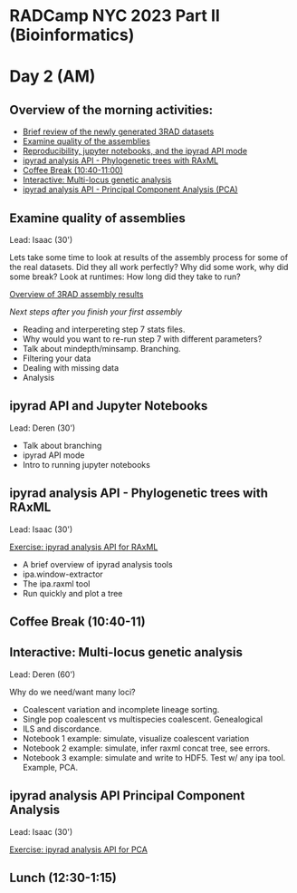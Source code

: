 # RADCamp NYC 2023 Part II (Bioinformatics)
# Day 2 (AM)

## Overview of the morning activities:
* [Brief review of the newly generated 3RAD datasets](#overview-of-new-datasets)
* [Examine quality of the assemblies](#examine-quality-of-assemblies)
* [Reproducibility, jupyter notebooks, and the ipyrad API mode](#ipyrad-api-and-jupyter-notebooks)
* [ipyrad analysis API - Phylogenetic trees with RAxML](#ipyrad-analysis-api-phylogenetic-trees-with-raxml)
* [Coffee Break (10:40-11:00)](#coffee-break)
* [Interactive: Multi-locus genetic analysis](#Interactive-multi-locus-genetic-analysis)
* [ipyrad analysis API - Principal Component Analysis (PCA)](#ipyrad-analysis-api-principal-component-analysis)

## Examine quality of assemblies
Lead: Isaac (30')

Lets take some time to look at results of the assembly process for some of the
real datasets. Did they all work perfectly? Why did some work, why did some
break? Look at runtimes: How long did they take to run?

[Overview of 3RAD assembly results](PartII-Groups-Results.md)

*Next steps after you finish your first assembly*

* Reading and interpereting step 7 stats files. 
* Why would you want to re-run step 7 with different parameters?
* Talk about mindepth/minsamp. Branching.
* Filtering your data
* Dealing with missing data
* Analysis

## ipyrad API and Jupyter Notebooks
Lead: Deren (30')

* Talk about branching
* ipyrad API mode
* Intro to running jupyter notebooks

## ipyrad analysis API - Phylogenetic trees with RAxML
Lead: Isaac (30')

[Exercise: ipyrad analysis API for RAxML](RAxML_API.md)
* A brief overview of ipyrad analysis tools
* ipa.window-extractor
* The ipa.raxml tool
* Run quickly and plot a tree

## Coffee Break (10:40-11)

## Interactive: Multi-locus genetic analysis
Lead: Deren (60')

Why do we need/want many loci?
* Coalescent variation and incomplete lineage sorting.
* Single pop coalescent vs multispecies coalescent. Genealogical 
* ILS and discordance.
* Notebook 1 example: simulate, visualize coalescent variation
* Notebook 2 example: simulate, infer raxml concat tree, see errors.
* Notebook 3 example: simulate and write to HDF5. Test w/ any ipa tool. Example, PCA.

## ipyrad analysis API Principal Component Analysis
Lead: Isaac (30')

[Exercise: ipyrad analysis API for PCA](PCA_API.md)

## Lunch (12:30-1:15)

